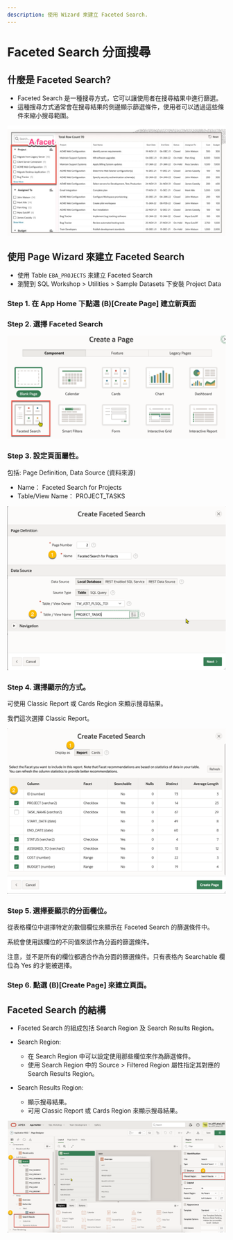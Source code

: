 ```yaml
---
description: 使用 Wizard 來建立 Faceted Search. 
---
```


# Faceted Search 分面搜尋

## 什麼是 Faceted Search?

- Faceted Search 是一種搜尋方式，它可以讓使用者在搜尋結果中進行篩選。
- 這種搜尋方式通常會在搜尋結果的側邊顯示篩選條件，使用者可以透過這些條件來縮小搜尋範圍。

![](img/24-03-09-16-04-48.png)

## 使用 Page Wizard 來建立 Faceted Search

- 使用 Table `EBA_PROJECTS` 來建立 Faceted Search
- 瀏覽到 SQL Workshop > Utilities > Sample Datasets 下安裝 Project Data 

### Step 1. 在 App Home 下點選 (B)[Create Page] 建立新頁面

### Step 2. 選擇 Faceted Search  
![](img/24-03-09-16-38-43.png)

### Step 3. 設定頁面屬性。

包括: Page Definition, Data Source (資料來源)

- Name： Faceted Search for Projects 
- Table/View Name： PROJECT_TASKS

![](img/24-03-09-16-38-53.png)

### Step 4. 選擇顯示的方式。

可使用 Classic Report 或 Cards Region 來顯示搜尋結果。

我們這次選擇 Classic Report。

![](img/24-03-09-16-39-35.png)

### Step 5. 選擇要顯示的分面欄位。

從表格欄位中選擇特定的數個欄位來顯示在 Faceted Search 的篩選條件中。

系統會使用該欄位的不同值來該作為分面的篩選條件。

注意，並不是所有的欄位都適合作為分面的篩選條件。只有表格內 Searchable 欄位為 Yes 的才能被選擇。

### Step 6. 點選 (B)[Create Page] 來建立頁面。

## Faceted Search 的結構

- Faceted Search 的組成包括 Search Region 及 Search Results Region。

- Search Region:
  - 在 Search Region 中可以設定使用那些欄位來作為篩選條件。
  - 使用 Search Region 中的 Source > Filtered Region 屬性指定其對應的 Search Results Region。

- Search Results Region:
  - 顯示搜尋結果。
  - 可用 Classic Report 或 Cards Region 來顯示搜尋結果。

![](img/24-03-09-16-44-57.png)

